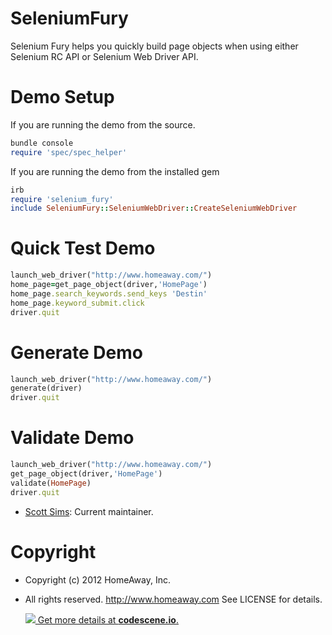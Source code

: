 SeleniumFury
=========
 Selenium Fury helps you quickly build page objects when using either Selenium RC API or Selenium Web Driver API.
 
Demo Setup
=========
If you are running the demo from the source.

```ruby
bundle console
require 'spec/spec_helper'
```

If you are running the demo from the installed gem

```ruby
irb
require 'selenium_fury'
include SeleniumFury::SeleniumWebDriver::CreateSeleniumWebDriver
```

Quick Test Demo
=========
```ruby
launch_web_driver("http://www.homeaway.com/")
home_page=get_page_object(driver,'HomePage')
home_page.search_keywords.send_keys 'Destin'
home_page.keyword_submit.click
driver.quit
```

Generate Demo
=========
```ruby
launch_web_driver("http://www.homeaway.com/")
generate(driver)
driver.quit
```
Validate Demo
=========
```ruby
launch_web_driver("http://www.homeaway.com/")
get_page_object(driver,'HomePage')
validate(HomePage)
driver.quit
```
 * [Scott Sims](http://scottcsims.com/): Current maintainer.

Copyright
=========
* Copyright (c) 2012 HomeAway, Inc.
* All rights reserved.  http://www.homeaway.com
  See LICENSE for details.
  
  [![](https://codescene.io/projects/2873/status.svg) Get more details at **codescene.io**.](https://codescene.io/projects/2873/jobs/latest-successful/results)
